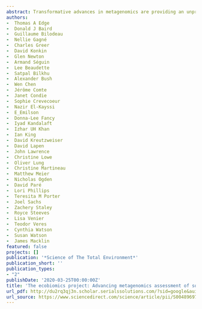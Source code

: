 ```yaml
--- 
abstract: Transformative advances in metagenomics are providing an unprecedented ability to characterize the enormous diversity of microorganisms and invertebrates sustaining soil health and water quality. These advances are enabling a better recognition of the ecological linkages between soil and water, and the biodiversity exchanges between these two reservoirs. They are also providing new perspectives for understanding microorganisms and invertebrates as part of interacting communities (i.e. microbiomes and zoobiomes), and considering plants, animals, and humans as holobionts comprised of their own cells as well as diverse microorganisms and invertebrates often acquired from soil and water. The Government of Canada's Genomics Research and Development Initiative (GRDI) launched the Ecobiomics Project to coordinate metagenomics capacity building across federal departments, and to apply …
authors: 
-  Thomas A Edge
-  Donald J Baird
-  Guillaume Bilodeau
-  Nellie Gagné
-  Charles Greer
-  David Konkin
-  Glen Newton
-  Armand Séguin
-  Lee Beaudette
-  Satpal Bilkhu
-  Alexander Bush
-  Wen Chen
-  Jérôme Comte
-  Janet Condie
-  Sophie Crevecoeur
-  Nazir El-Kayssi
-  E_Emilson
-  Donna-Lee Fancy
-  Iyad Kandalaft
-  Izhar UH Khan
-  Ian King
-  David Kreutzweiser
-  David Lapen
-  John Lawrence
-  Christine Lowe
-  Oliver Lung
-  Christine Martineau
-  Matthew Meier
-  Nicholas Ogden
-  David Paré
-  Lori Phillips
-  Teresita M Porter
-  Joel Sachs
-  Zachery Staley
-  Royce Steeves
-  Lisa Venier
-  Teodor Veres
-  Cynthia Watson
-  Susan Watson
-  James Macklin
featured: false
projects: []
publication: '*Science of The Total Environment*'
publication_short: ''
publication_types:
- "2"
publishDate: '2020-03-25T00:00:00Z'
title: 'The ecobiomics project: Advancing metagenomics assessment of soil health and freshwater quality in Canada'
url_pdf: http://du2rq3qj3n.scholar.serialssolutions.com/?sid=google&auinit=TA&aulast=Edge&atitle=The+Ecobiomics+project:+Advancing+metagenomics+assessment+of+soil+health+and+freshwater+quality+in+Canada&id=doi:10.1016/j.scitotenv.2019.135906&title=The+Science+of+the+total+environment&volume=710&date=2020&spage=135906&issn=0048-9697
url_source: https://www.sciencedirect.com/science/article/pii/S0048969719359017
--- 
```



